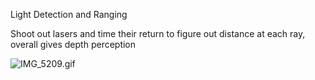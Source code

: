 Light Detection and Ranging

Shoot out lasers and time their return to figure out distance at each ray, overall gives depth perception

![IMG_5209.gif](img_5209.gif)
